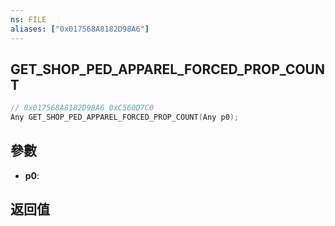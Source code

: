 ```yaml
---
ns: FILE
aliases: ["0x017568A8182D98A6"]
---
```

## GET_SHOP_PED_APPAREL_FORCED_PROP_COUNT

```c
// 0x017568A8182D98A6 0xC560D7C0
Any GET_SHOP_PED_APPAREL_FORCED_PROP_COUNT(Any p0);
```

## 參數
* **p0**: 

## 返回值
